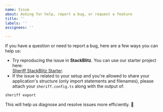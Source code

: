 ```yaml
---
name: Issue
about: Asking for help, report a bug, or request a feature
title: ''
labels: ''
assignees: ''

---
```


If you have a question or need to report a bug, here are a few ways you can help us:

- Try reproducing the issue in **StackBlitz**. You can use our starter project here:  
  [Sheriff StackBlitz Starter](https://stackblitz.com/github/softarc-consulting/sheriff-stackblitz-starter).
- If the issue is related to your setup and you're allowed to share your application's structure (only import statements and filenames), please attach your `sheriff.config.ts` along with the output of:  

```sh
sheriff export
```
This will help us diagnose and resolve issues more efficiently. 🚀
